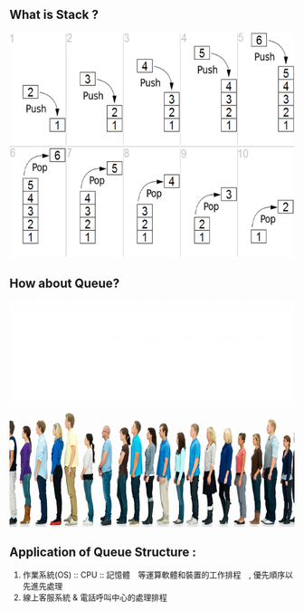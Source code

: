 
## What is Stack ?

<img src='https://github.com/Wei-Tsung/Core-Concepts-Visualization/blob/master/What%20is%20Stack%20Data%20Structure.png' width='600' height='400'>




## How about Queue?

<img src='https://github.com/Wei-Tsung/Core-Concepts-Visualization/blob/master/security_queue-1024x552.png' width='600' height='400'>




## Application of Queue Structure :

1. 作業系統(OS) :: CPU :: 記憶體　等運算軟體和裝置的工作排程　, 優先順序以先進先處理
2. 線上客服系統 & 電話呼叫中心的處理排程


